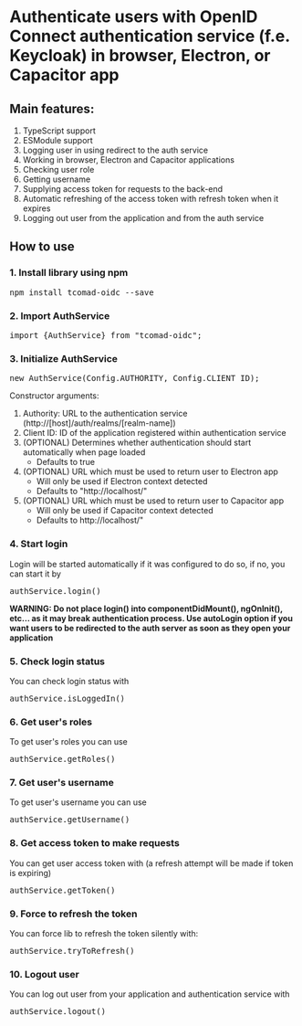 # Authenticate users with OpenID Connect authentication service (f.e. Keycloak) in browser, Electron, or Capacitor app

## Main features:
1. TypeScript support
2. ESModule support
3. Logging user in using redirect to the auth service
4. Working in browser, Electron and Capacitor applications
5. Checking user role
6. Getting username
7. Supplying access token for requests to the back-end
8. Automatic refreshing of the access token with refresh token when it expires
9. Logging out user from the application and from the auth service

## How to use
### 1. Install library using npm

<pre>npm install tcomad-oidc --save</pre>

### 2. Import AuthService

<pre>import {AuthService} from "tcomad-oidc";</pre>

### 3. Initialize AuthService

<pre>new AuthService(Config.AUTHORITY, Config.CLIENT_ID);</pre>

Constructor arguments:
1. Authority: URL to the authentication service (http://[host]/auth/realms/[realm-name])
2. Client ID: ID of the application registered within authentication service
3. (OPTIONAL) Determines whether authentication should start automatically when page loaded
    * Defaults to true
4. (OPTIONAL) URL which must be used to return user to Electron app
    * Will only be used if Electron context detected
    * Defaults to "http://localhost/"
5. (OPTIONAL) URL which must be used to return user to Capacitor app
    * Will only be used if Capacitor context detected
    * Defaults to http://localhost/"


### 4. Start login
Login will be started automatically if it was configured to do so, if no, you can start
it by
<pre>authService.login()</pre>

**WARNING: Do not place login() into componentDidMount(), ngOnInit(), etc... as it may break authentication process.
Use autoLogin option if you want users to be redirected to the auth server as soon as they open your application**

### 5. Check login status
You can check login status with
<pre>authService.isLoggedIn()</pre>

### 6. Get user's roles
To get user's roles you can use
<pre>authService.getRoles()</pre>

### 7. Get user's username
To get user's username you can use
<pre>authService.getUsername()</pre>

### 8. Get access token to make requests
You can get user access token with (a refresh attempt will be made if token is expiring)
<pre>authService.getToken()</pre>

### 9. Force to refresh the token
You can force lib to refresh the token silently with:
<pre>authService.tryToRefresh()</pre>

### 10. Logout user
You can log out user from your application and authentication service with
<pre>authService.logout()</pre>